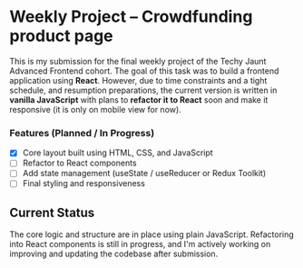 # Weekly Project – Crowdfunding product page

This is my submission for the final weekly project of the Techy Jaunt Advanced Frontend cohort. The goal of this task was to build a frontend application using **React**. However, due to time constraints and a tight schedule, and resumption preparations, the current version is written in **vanilla JavaScript** with plans to **refactor it to React** soon and make it responsive (it is only on mobile view for now).

### Features (Planned / In Progress)

- [x] Core layout built using HTML, CSS, and JavaScript
- [ ] Refactor to React components
- [ ] Add state management (useState / useReducer or Redux Toolkit)
- [ ] Final styling and responsiveness

## Current Status

The core logic and structure are in place using plain JavaScript. Refactoring into React components is still in progress, and I'm actively working on improving and updating the codebase after submission.